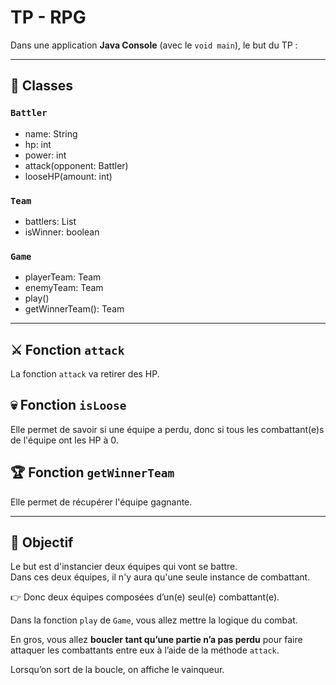 # TP - RPG

Dans une application **Java Console** (avec le `void main`), le but du TP :

---

## 🧩 Classes

### `Battler`
* name: String
* hp: int
* power: int
* attack(opponent: Battler)
* looseHP(amount: int)

### `Team`
* battlers: List<Battler>
* isWinner: boolean

### `Game`
* playerTeam: Team
* enemyTeam: Team
* play()
* getWinnerTeam(): Team

---

## ⚔️ Fonction `attack`
La fonction `attack` va retirer des HP.

## 💀 Fonction `isLoose`
Elle permet de savoir si une équipe a perdu, donc si tous les combattant(e)s de l'équipe ont les HP à 0.

## 🏆 Fonction `getWinnerTeam`
Elle permet de récupérer l'équipe gagnante.

---

## 🎯 Objectif
Le but est d'instancier deux équipes qui vont se battre.  
Dans ces deux équipes, il n'y aura qu'une seule instance de combattant.

👉 Donc deux équipes composées d’un(e) seul(e) combattant(e).

Dans la fonction `play` de `Game`, vous allez mettre la logique du combat.

En gros, vous allez **boucler tant qu’une partie n’a pas perdu** pour faire attaquer les combattants entre eux à l’aide de la méthode `attack`.

Lorsqu’on sort de la boucle, on affiche le vainqueur.
